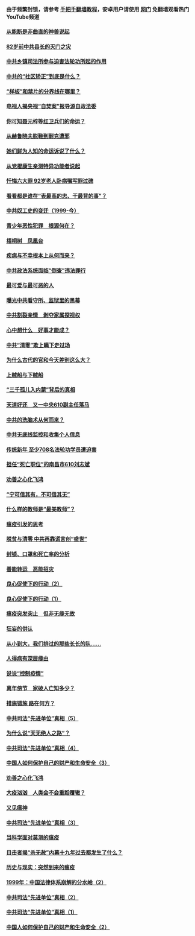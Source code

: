 #### 由于频繁封锁，请参考 [手把手翻墙教程](https://github.com/gfw-breaker/guides/wiki/)，安卓用户请使用 [网门](https://github.com/gfw-breaker/nogfw/blob/master/dl.md?t=04121501) 免翻墙观看热门YouTube频道 

#### [从能断是非曲直的神兽说起](../pages/19/423201.md?t=04121501) 

#### [82岁前中共县长的灭门之灾](../pages/19/423055.md?t=04121501) 

#### [中共乡镇司法所参与迫害法轮功所起的作用](../pages/19/423064.md?t=04121501) 

#### [中共的“社区矫正”到底是什么？](../pages/19/422870.md?t=04121501) 

#### [“样板”和禁片的分界线在哪里？](../pages/19/422704.md?t=04121501) 

#### [电视人揭央视“自焚案”报导源自政法委](../pages/19/422770.md?t=04121501) 

#### [你可知聂元梓等红卫兵们的命运？](../pages/19/422848.md?t=04121501) 

#### [从赫鲁晓夫脱鞋到耐克遭邪](../pages/19/422826.md?t=04121501) 

#### [她们鲜为人知的命运诉说了什么？](../pages/19/422754.md?t=04121501) 

#### [从党棍康生亲测特异功能者说起](../pages/19/422657.md?t=04121501) 

#### [忏悔六大罪 92岁老人卧病嘱写罪过碑](../pages/19/422750.md?t=04121501) 

#### [看看都是谁在“表最高的忠、干最背的事”？](../pages/19/422703.md?t=04121501) 

#### [中共奴工史的变迁（1999-今）](../pages/19/422656.md?t=04121501) 

#### [青少年恶性犯罪　根源何在？](../pages/19/422449.md?t=04121501) 

#### [梧桐树　凤凰台](../pages/19/422442.md?t=04121501) 

#### [疾病与不幸根本上从何而来？](../pages/19/422438.md?t=04121501) 

#### [中共政法系统面临“倒查”违法罪行](../pages/19/422497.md?t=04121501) 

#### [最可爱与最可恶的人](../pages/19/422448.md?t=04121501) 

#### [曝光中共看守所、监狱里的黑幕](../pages/19/422390.md?t=04121501) 

#### [中共割裂亲情　剥夺家属探视权](../pages/19/422364.md?t=04121501) 

#### [心中想什么　好事才能成？](../pages/19/422318.md?t=04121501) 

#### [中共“清零”欺上瞒下走过场](../pages/19/422306.md?t=04121501) 

#### [为什么古代的官和今天差别这么大？](../pages/19/422228.md?t=04121501) 

#### [上贼船与下贼船](../pages/19/422276.md?t=04121501) 

#### [“三千孤儿入内蒙”背后的真相](../pages/19/422229.md?t=04121501) 

#### [天道好还　又一中央610副主任落马](../pages/19/422155.md?t=04121501) 

#### [中共的洗脑术从何而来？](../pages/19/422154.md?t=04121501) 

#### [中共无底线监控和收集个人信息](../pages/19/422039.md?t=04121501) 

#### [传统新年 至少708名法轮功学员遭迫害](../pages/19/421946.md?t=04121501) 

#### [担任“死亡职位”的南昌市610刘志斌](../pages/19/421957.md?t=04121501) 

#### [劝善之心化飞鸿](../pages/19/421164.md?t=04121501) 

#### [“宁可信其有，不可信其无”](../pages/19/421691.md?t=04121501) 

#### [什么样的教师是“最美教师”？](../pages/19/421755.md?t=04121501) 

#### [瘟疫引发的思考](../pages/19/421594.md?t=04121501) 

#### [脱贫与清零 中共再靠谎言创“盛世”](../pages/19/421590.md?t=04121501) 

#### [封锁、口罩和死亡率的分析](../pages/19/421495.md?t=04121501) 

#### [善能转运　恶能招灾](../pages/19/421334.md?t=04121501) 

#### [良心促使下的行动（2）](../pages/19/421361.md?t=04121501) 

#### [良心促使下的行动（1）](../pages/19/421302.md?t=04121501) 

#### [瘟疫突发突止　但非无缘无故](../pages/19/421281.md?t=04121501) 

#### [狂妄的供认](../pages/19/421199.md?t=04121501) 

#### [从小到大，我们排过的那些长长的队……](../pages/19/421243.md?t=04121501) 

#### [人得病有深层缘由](../pages/19/420864.md?t=04121501) 

#### [说说“控制疫情”](../pages/19/420831.md?t=04121501) 

#### [离年傍节　家破人亡知多少？](../pages/19/420563.md?t=04121501) 

#### [措施错施  路在何方？](../pages/19/420076.md?t=04121501) 

#### [中共司法“先进单位”真相（5）](../pages/19/419453.md?t=04121501) 

#### [为什么说“天无绝人之路”？](../pages/19/419618.md?t=04121501) 

#### [中共司法“先进单位”真相（4）](../pages/19/419452.md?t=04121501) 

#### [中国人如何保护自己的财产和生命安全（3）](../pages/19/419405.md?t=04121501) 

#### [劝善之心化飞鸿](../pages/19/418758.md?t=04121501) 

#### [大疫汹汹　人类会不会重蹈覆辙？](../pages/19/419691.md?t=04121501) 

#### [又见瘟神](../pages/19/419225.md?t=04121501) 

#### [中共司法“先进单位”真相（3）](../pages/19/419451.md?t=04121501) 

#### [当科学面对莫测的瘟疫](../pages/19/419625.md?t=04121501) 

#### [目击者揭“杀无赦”内幕十九年过去都发生了什么？](../pages/19/419617.md?t=04121501) 

#### [历史与现实：突然到来的瘟疫](../pages/19/419619.md?t=04121501) 

#### [1999年：中国法律体系崩解的分水岭（2）](../pages/19/419455.md?t=04121501) 

#### [中共司法“先进单位”真相（2）](../pages/19/419450.md?t=04121501) 

#### [中共司法“先进单位”真相（1）](../pages/19/419449.md?t=04121501) 

#### [中国人如何保护自己的财产和生命安全（2）](../pages/19/419404.md?t=04121501) 

